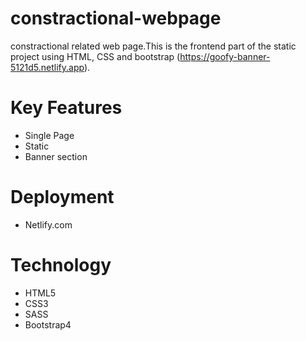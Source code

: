 # constractional-webpage
constractional related web page.This is the frontend part of the static project using HTML, CSS and bootstrap (https://goofy-banner-5121d5.netlify.app).
# Key Features
* Single Page
* Static
* Banner section
# Deployment
* Netlify.com
# Technology
* HTML5
* CSS3
* SASS
* Bootstrap4
